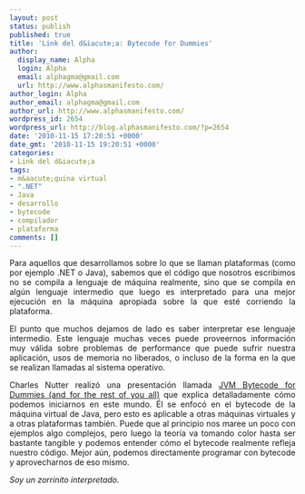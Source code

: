 ```yaml
---
layout: post
status: publish
published: true
title: 'Link del d&iacute;a: Bytecode for Dummies'
author:
  display_name: Alpha
  login: Alpha
  email: alphagma@gmail.com
  url: http://www.alphasmanifesto.com/
author_login: Alpha
author_email: alphagma@gmail.com
author_url: http://www.alphasmanifesto.com/
wordpress_id: 2654
wordpress_url: http://blog.alphasmanifesto.com/?p=2654
date: '2010-11-15 17:20:51 +0000'
date_gmt: '2010-11-15 19:20:51 +0000'
categories:
- Link del d&iacute;a
tags:
- m&aacute;quina virtual
- ".NET"
- Java
- desarrollo
- bytecode
- compilador
- plataforma
comments: []
---
```

<p style="text-align: justify;">Para aquellos que desarrollamos sobre lo que se llaman plataformas (como por ejemplo .NET o Java), sabemos que el c&oacute;digo que nosotros escribimos no se compila a lenguaje de m&aacute;quina realmente, sino que se compila en alg&uacute;n lenguaje intermedio que luego es interpretado para una mejor ejecuci&oacute;n en la m&aacute;quina apropiada sobre la que est&eacute; corriendo la plataforma.</p>
<p style="text-align: justify;">El punto que muchos dejamos de lado es saber interpretar ese lenguaje intermedio. Este lenguaje muchas veces puede proveernos informaci&oacute;n muy v&aacute;lida sobre problemas de performance que puede sufrir nuestra aplicaci&oacute;n, usos de memoria no liberados, o incluso de la forma en la que se realizan llamadas al sistema operativo.</p>
<p style="text-align: justify;">Charles Nutter realiz&oacute; una presentaci&oacute;n llamada <a href="http://www.slideshare.net/CharlesNutter/redev-2010-jvm-bytecode-for-dummies">JVM Bytecode for Dummies (and for the rest of you all)</a> que explica detalladamente c&oacute;mo podemos iniciarnos en este mundo. &Eacute;l se enfoc&oacute; en el bytecode de la m&aacute;quina virtual de Java, pero esto es aplicable a otras m&aacute;quinas virtuales y a otras plataformas tambi&eacute;n. Puede que al principio nos maree un poco con ejemplos algo complejos, pero luego la teor&iacute;a va tomando color hasta ser bastante tangible y podemos entender c&oacute;mo el bytecode realmente refleja nuestro c&oacute;digo. Mejor a&uacute;n, podemos directamente programar con bytecode y aprovecharnos de eso mismo.</p>
<p style="text-align: justify;"><em>Soy un zorrinito interpretado.</em></p>
